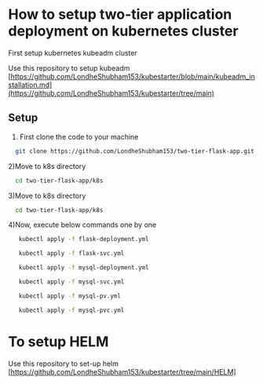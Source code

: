  
# How to setup two-tier application deployment on kubernetes cluster

First setup kubernetes kubeadm cluster

Use this repository to setup kubeadm [https://github.com/LondheShubham153/kubestarter/blob/main/kubeadm_installation.md](https://github.com/LondheShubham153/kubestarter/tree/main)

## Setup

1) First clone the code to your machine
```bash
  git clone https://github.com/LondheShubham153/two-tier-flask-app.git
   ```
2)Move to k8s directory
 ```bash
   cd two-tier-flask-app/k8s
   ```
3)Move to k8s directory
 ```bash
   cd two-tier-flask-app/k8s
   ```
4)Now, execute below commands one by one
```bash
   kubectl apply -f flask-deployment.yml
   ```
```bash
   kubectl apply -f flask-svc.yml
   ```
```bash
   kubectl apply -f mysql-deployment.yml
   ```
```bash
   kubectl apply -f mysql-svc.yml
   ```
```bash
   kubectl apply -f mysql-pv.yml
   ```
```bash
   kubectl apply -f mysql-pvc.yml
   ```
# To setup HELM

Use this repository to set-up helm [https://github.com/LondheShubham153/kubestarter/tree/main/HELM]

